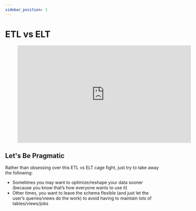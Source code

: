 ```yaml
---
sidebar_position: 3
---
```

# ETL vs ELT

<div style={{textAlign: 'center'}}>

<figure class="video-container">
    <iframe width="560" height="315" src="https://www.youtube.com/embed/IqXqe7ZbcM8" title="YouTube video player" frameborder="0" allow="accelerometer; autoplay; clipboard-write; encrypted-media; gyroscope; picture-in-picture" allowfullscreen></iframe>
</figure>

</div>

## Let's Be Pragmatic
Rather than obsessing over this ETL vs ELT cage fight, just try to take away the following:
* Sometimes you may want to optimize/reshape your data sooner (because you know that’s how everyone wants to use it)
* Other times, you want to leave the schema flexible (and just let the user’s queries/views do the work) to avoid having to maintain lots of tables/views/jobs 

